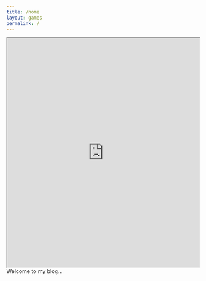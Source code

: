 ```yaml
---
title: /home
layout: games
permalink: /
---
```


<!-- <img src="favicon.ico"> -->
<iframe src="https://editor.p5js.org/Plotkine/present/kmFef9ExW" width="100%" height="600px" frameBorder="10" title="snake"></iframe>
<!-- <br>-->
Welcome to my blog...
